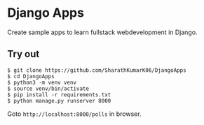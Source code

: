 # Django Apps

Create sample apps to learn fullstack webdevelopment in Django.

## Try out

```console
$ git clone https://github.com/SharathKumarK06/DjangoApps
$ cd DjangoApps
$ python3 -m venv venv
$ source venv/bin/activate
$ pip install -r requirements.txt
$ python manage.py runserver 8000
```

Goto `http://localhost:8000/polls` in browser.
